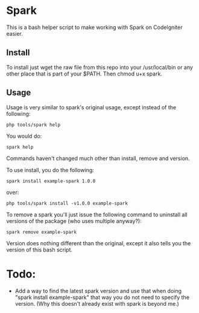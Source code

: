 Spark
=====
This is a bash helper script to make working with Spark on CodeIgniter easier.

Install
------
To install just wget the raw file from this repo into your /usr/local/bin or any other place that is part of your $PATH. Then chmod u+x spark.

Usage
------

Usage is very similar to spark's original usage, except instead of the following:

    php tools/spark help

You would do:

    spark help
    
Commands haven't changed much other than install, remove and version.

To use install, you do the following:

    spark install example-spark 1.0.0

over:

    php tools/spark install -v1.0.0 example-spark

To remove a spark you'll just issue the following command to uninstall all versions of the package (who uses multiple anyway?):

    spark remove example-spark
    
Version does nothing different than the original, except it also tells you the version of this bash script.


Todo:
====
 - Add a way to find the latest spark version and use that when doing "spark install example-spark" that way you do not need to specify the version. (Why this doesn't already exist with spark is beyond me.)